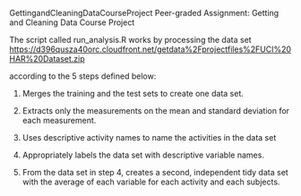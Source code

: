 GettingandCleaningDataCourseProject
Peer-graded Assignment: Getting and Cleaning Data Course Project

The script called run_analysis.R works by processing the data set https://d396qusza40orc.cloudfront.net/getdata%2Fprojectfiles%2FUCI%20HAR%20Dataset.zip

according to the 5 steps defined below:

1. Merges the training and the test sets to create one data set.

2. Extracts only the measurements on the mean and standard deviation for each measurement.

3. Uses descriptive activity names to name the activities in the data set

4. Appropriately labels the data set with descriptive variable names.

5. From the data set in step 4, creates a second, independent tidy data set with the average of each variable for each activity and each subjects.
